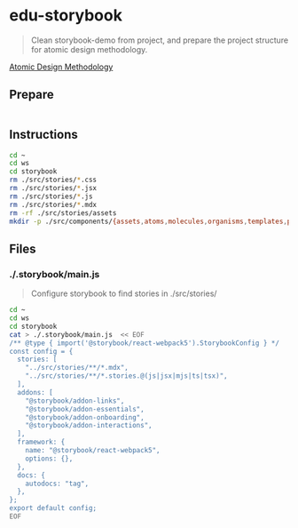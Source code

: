 # edu-storybook

> Clean storybook-demo from project, and prepare the project structure for atomic design methodology.

[Atomic Design Methodology](https://atomicdesign.bradfrost.com/chapter-2/)

## Prepare

> 

```bash
```


## Instructions

```bash
cd ~
cd ws
cd storybook
rm ./src/stories/*.css
rm ./src/stories/*.jsx
rm ./src/stories/*.js
rm ./src/stories/*.mdx
rm -rf ./src/stories/assets
mkdir -p ./src/components/{assets,atoms,molecules,organisms,templates,pages}
```


## Files

### ./.storybook/main.js

> Configure storybook to find stories in ./src/stories/

```bash
cd ~
cd ws
cd storybook
cat > ./.storybook/main.js  << EOF
/** @type { import('@storybook/react-webpack5').StorybookConfig } */
const config = {
  stories: [
    "../src/stories/**/*.mdx",
    "../src/stories/**/*.stories.@(js|jsx|mjs|ts|tsx)",
  ],
  addons: [
    "@storybook/addon-links",
    "@storybook/addon-essentials",
    "@storybook/addon-onboarding",
    "@storybook/addon-interactions",
  ],
  framework: {
    name: "@storybook/react-webpack5",
    options: {},
  },
  docs: {
    autodocs: "tag",
  },
};
export default config;
EOF
```

